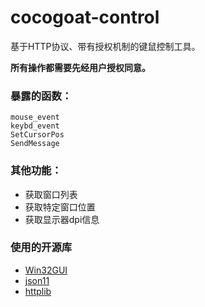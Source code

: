 # cocogoat-control
基于HTTP协议、带有授权机制的键鼠控制工具。

**所有操作都需要先经用户授权同意。**

### 暴露的函数：
```
mouse_event
keybd_event
SetCursorPos
SendMessage
```
### 其他功能：
 - 获取窗口列表
 - 获取特定窗口位置
 - 获取显示器dpi信息

### 使用的开源库
 - [Win32GUI](https://github.com/Onelio/Win32GUI)
 - [json11](https://github.com/dropbox/json11)
 - [httplib](https://github.com/yhirose/cpp-httplib)